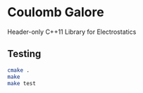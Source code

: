 # Coulomb Galore

Header-only C++11 Library for Electrostatics

## Testing

~~~ bash
cmake .
make
make test
~~~

